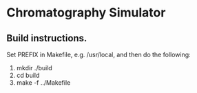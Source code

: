 # Chromatography Simulator

## Build instructions.

Set PREFIX in Makefile, e.g. /usr/local, and then do the following:

1. mkdir ./build
2. cd build
3. make -f ../Makefile


